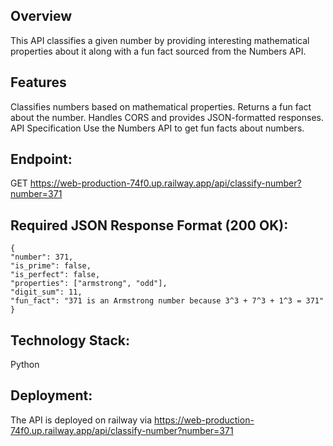## Overview

This API classifies a given number by providing interesting mathematical properties about it along with a fun fact sourced from the Numbers API.

## Features

Classifies numbers based on mathematical properties.
Returns a fun fact about the number.
Handles CORS and provides JSON-formatted responses.
API Specification
Use the Numbers API to get fun facts about numbers.

## Endpoint:

GET https://web-production-74f0.up.railway.app/api/classify-number?number=371

## Required JSON Response Format (200 OK):

    {
    "number": 371,
    "is_prime": false,
    "is_perfect": false,
    "properties": ["armstrong", "odd"],
    "digit_sum": 11,
    "fun_fact": "371 is an Armstrong number because 3^3 + 7^3 + 1^3 = 371"
    }

## Technology Stack:

Python

## Deployment:

The API is deployed on railway via https://web-production-74f0.up.railway.app/api/classify-number?number=371
